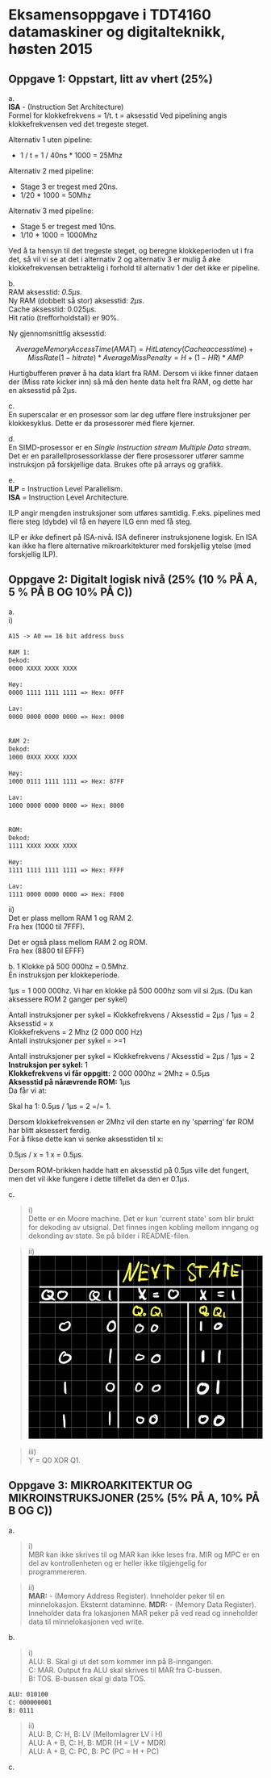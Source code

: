 # Eksamensoppgave i TDT4160 datamaskiner og digitalteknikk, høsten 2015

## Oppgave 1: Oppstart, litt av vhert (25%)

a.  
**ISA** - (Instruction Set Architecture)  
Formel for klokkefrekvens = 1/t.  t = aksesstid
Ved pipelining angis klokkefrekvensen ved det tregeste steget.

Alternativ 1 uten pipeline:
- 1 / t = 1 / 40ns * 1000 = 25Mhz 

Alternativ 2 med pipeline:
- Stage 3 er tregest med 20ns.
- 1/20 * 1000 = 50Mhz

Alternativ 3 med pipeline:
- Stage 5 er tregest med 10ns.
- 1/10 * 1000 = 1000Mhz

Ved å ta hensyn til det tregeste steget, og beregne klokkeperioden ut i fra det, så vil vi se at det i alternativ 2 og alternativ 3 er mulig å øke klokkefrekvensen betraktelig i forhold til alternativ 1 der det ikke er pipeline. 

b.  
RAM aksesstid: *0.5µs.*  
Ny RAM (dobbelt så stor) aksesstid: *2µs*.  
Cache aksesstid: 0.025µs.  
Hit ratio (trefforholdstall) er 90%.

Ny gjennomsnittlig aksesstid:  

```math
Average Memory Access Time (AMAT) = Hit Latency (Cache access time) + Miss Rate (1 - hit rate) * Average Miss Penalty

= H + (1 - HR) * AMP
```

Hurtigbufferen prøver å ha data klart fra RAM. Dersom vi ikke finner dataen der (Miss rate kicker inn) så må den hente data helt fra RAM, og dette har en aksesstid på 2µs. 

c.  
En superscalar er en prosessor som lar deg utføre flere instruksjoner per klokkesyklus. Dette er da prosessorer med flere kjerner.

d.  
En SIMD-prosessor er en *Single Instruction stream Multiple Data stream*.  
Det er en parallellprosessorklasse der flere prosessorer utfører samme instruksjon på forskjellige data. Brukes ofte på arrays og grafikk.

e.  
**ILP** = Instruction Level Parallelism.  
**ISA** = Instruction Level Architecture.

ILP angir mengden instruksjoner som utføres samtidig. F.eks. pipelines med flere steg (dybde) vil få en høyere ILG enn med få steg.

ILP er *ikke* definert på ISA-nivå. ISA definerer instruksjonene logisk. En ISA kan ikke ha flere alternative mikroarkitekturer med forskjellig ytelse (med forskjellig ILP).


## Oppgave 2: Digitalt logisk nivå (25% (10 % PÅ A, 5 % PÅ B OG 10% PÅ C))

a.  
  i)
  ```
  A15 -> A0 == 16 bit address buss
  
  RAM 1:
  Dekod:
  0000 XXXX XXXX XXXX

  Høy:
  0000 1111 1111 1111 => Hex: 0FFF

  Lav:
  0000 0000 0000 0000 => Hex: 0000


  RAM 2:
  Dekod:
  1000 0XXX XXXX XXXX

  Høy:
  1000 0111 1111 1111 => Hex: 87FF

  Lav:
  1000 0000 0000 0000 => Hex: 8000

  
  ROM:
  Dekod:
  1111 XXXX XXXX XXXX

  Høy:
  1111 1111 1111 1111 => Hex: FFFF

  Lav:
  1111 0000 0000 0000 => Hex: F000

  ```

  ii)  
  Det er plass mellom RAM 1 og RAM 2.  
  Fra hex (1000 til 7FFF).

  Det er også plass mellom RAM 2 og ROM.  
  Fra hex (8800 til EFFF)

b.
1
Klokke på 500 000hz = 0.5Mhz.  
Én instruksjon per klokkeperiode.

1µs = 1 000 000hz.
Vi har en klokke på 500 000hz som vil si 2µs. (Du kan aksessere ROM 2 ganger per sykel)

Antall instruksjoner per sykel = Klokkefrekvens / Aksesstid  = 2µs / 1µs = 2  
Aksesstid = x  
Klokkefrekvens = 2 Mhz (2 000 000 Hz)  
Antall instruksjoner per sykel = >=1  


Antall instruksjoner per sykel = Klokkefrekvens / Aksesstid  = 2µs / 1µs = 2
**Instruksjon per sykel:** 1  
**Klokkefrekvens vi får oppgitt:** 2 000 000hz = 2Mhz = 0.5µs  
**Aksesstid på nårævrende ROM:** 1µs  
Da får vi at:

Skal ha 1:
0.5µs / 1µs = 2 =/= 1.

Dersom klokkefrekvensen er 2Mhz vil den starte en ny 'spørring' før ROM har blitt aksessert ferdig.  
For å fikse dette kan vi senke aksesstiden til x:

0.5µs / x = 1
x = 0.5µs.

Dersom ROM-brikken hadde hatt en aksesstid på 0.5µs ville det fungert, men det vil ikke fungere i dette tilfellet da den er 0.1µs.

c.  
  >i)    
    Dette er en Moore machine. Det er kun 'current state' som blir brukt for dekoding av utsignal. Det finnes ingen kobling mellom inngang og dekonding av state. Se på bilder i README-filen.  

  >ii)  
  ![Tabell2015](./images/tabell2015.jpeg)

  >iii)  
    Y = Q0 XOR Q1. 


## Oppgave 3: MIKROARKITEKTUR OG MIKROINSTRUKSJONER (25% (5% PÅ A, 10% PÅ B OG C))

a.
  >i)  
    MBR kan ikke skrives til og MAR kan ikke leses fra. MIR og MPC er en del av kontrollenheten og er heller ikke tilgjengelig for programmereren.

  >ii)  
    **MAR:** - (Memory Address Register). Inneholder peker til en minnelokasjon. Eksternt dataminne.
    **MDR:** - (Memory Data Register). Inneholder data fra lokasjonen MAR peker på ved read og inneholder data til minnelokasjonen ved write.

b.  
  >i)  
    ALU: B. Skal gi ut det som kommer inn på B-inngangen.  
    C: MAR. Output fra ALU skal skrives til MAR fra C-bussen.  
    B: TOS. B-bussen skal gi data TOS.  


    ALU: 010100  
    C: 000000001  
    B: 0111  

  > ii)  
    ALU: B, C: H, B: LV (Mellomlagrer LV i H)  
    ALU: A + B, C: H, B: MDR (H = LV + MDR)  
    ALU: A + B, C: PC, B: PC (PC = H + PC)


c.  
